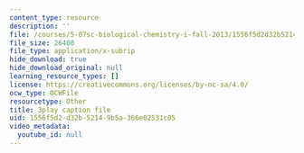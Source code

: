 ```yaml
---
content_type: resource
description: ''
file: /courses/5-07sc-biological-chemistry-i-fall-2013/1556f5d2d32b52149b5a366e02531c05_ziJc5pSF5aM.vtt
file_size: 26400
file_type: application/x-subrip
hide_download: true
hide_download_original: null
learning_resource_types: []
license: https://creativecommons.org/licenses/by-nc-sa/4.0/
ocw_type: OCWFile
resourcetype: Other
title: 3play caption file
uid: 1556f5d2-d32b-5214-9b5a-366e02531c05
video_metadata:
  youtube_id: null
---
```

